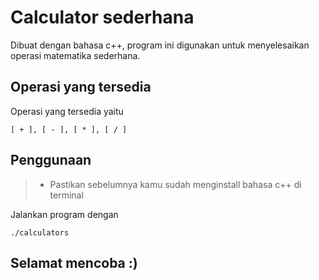 # Calculator sederhana

Dibuat dengan bahasa c++, program ini digunakan untuk menyelesaikan operasi matematika sederhana.

## Operasi yang tersedia

Operasi yang tersedia yaitu
```
[ + ], [ - ], [ * ], [ / ]
```

## Penggunaan

> - Pastikan sebelumnya kamu sudah menginstall bahasa c++ di terminal

Jalankan program dengan
```
./calculators
```

## Selamat mencoba :)
